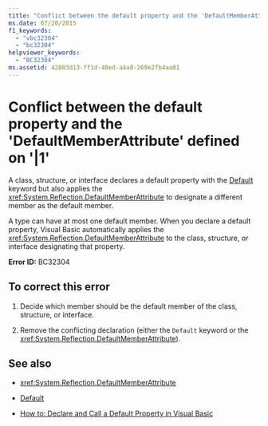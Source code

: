 ```yaml
---
title: "Conflict between the default property and the 'DefaultMemberAttribute' defined on '|1'"
ms.date: 07/20/2015
f1_keywords: 
  - "vbc32304"
  - "bc32304"
helpviewer_keywords: 
  - "BC32304"
ms.assetid: 42803d13-ff1d-40ed-a4a8-269e2fb4aa01
---
```

# Conflict between the default property and the 'DefaultMemberAttribute' defined on '|1'
A class, structure, or interface declares a default property with the [Default](../../visual-basic/language-reference/modifiers/default.md) keyword but also applies the <xref:System.Reflection.DefaultMemberAttribute> to designate a different member as the default member.  
  
 A type can have at most one default member. When you declare a default property, Visual Basic automatically applies the <xref:System.Reflection.DefaultMemberAttribute> to the class, structure, or interface designating that property.  
  
 **Error ID:** BC32304  
  
## To correct this error  
  
1.  Decide which member should be the default member of the class, structure, or interface.  
  
2.  Remove the conflicting declaration (either the `Default` keyword or the <xref:System.Reflection.DefaultMemberAttribute>).  
  
## See also

- <xref:System.Reflection.DefaultMemberAttribute>
- [Default](../../visual-basic/language-reference/modifiers/default.md)

- [How to: Declare and Call a Default Property in Visual Basic](../../visual-basic/programming-guide/language-features/procedures/how-to-declare-and-call-a-default-property.md)
